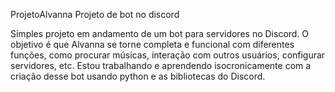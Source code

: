 ProjetoAlvanna
Projeto de bot no discord

Simples projeto em andamento de um bot para servidores no Discord.
O objetivo é que Alvanna se torne completa e funcional com diferentes funções, como procurar músicas, interação com outros usuários, configurar servidores, etc.
Estou trabalhando e aprendendo isocronicamente com a criação desse bot usando python e as bibliotecas do Discord.
